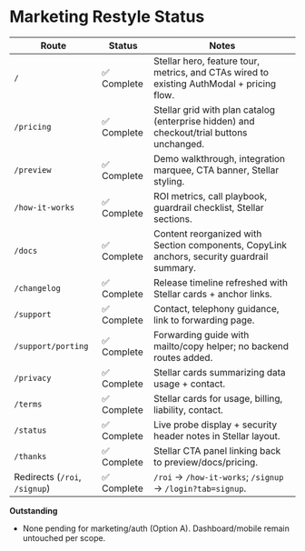 # Marketing Restyle Status

| Route | Status | Notes |
| --- | --- | --- |
| `/` | ✅ Complete | Stellar hero, feature tour, metrics, and CTAs wired to existing AuthModal + pricing flow.
| `/pricing` | ✅ Complete | Stellar grid with plan catalog (enterprise hidden) and checkout/trial buttons unchanged.
| `/preview` | ✅ Complete | Demo walkthrough, integration marquee, CTA banner, Stellar styling.
| `/how-it-works` | ✅ Complete | ROI metrics, call playbook, guardrail checklist, Stellar sections.
| `/docs` | ✅ Complete | Content reorganized with Section components, CopyLink anchors, security guardrail summary.
| `/changelog` | ✅ Complete | Release timeline refreshed with Stellar cards + anchor links.
| `/support` | ✅ Complete | Contact, telephony guidance, link to forwarding page.
| `/support/porting` | ✅ Complete | Forwarding guide with mailto/copy helper; no backend routes added.
| `/privacy` | ✅ Complete | Stellar cards summarizing data usage + contact.
| `/terms` | ✅ Complete | Stellar cards for usage, billing, liability, contact.
| `/status` | ✅ Complete | Live probe display + security header notes in Stellar layout.
| `/thanks` | ✅ Complete | Stellar CTA panel linking back to preview/docs/pricing.
| Redirects (`/roi`, `/signup`) | ✅ Complete | `/roi` → `/how-it-works`; `/signup` → `/login?tab=signup`.

**Outstanding**
- None pending for marketing/auth (Option A). Dashboard/mobile remain untouched per scope.
